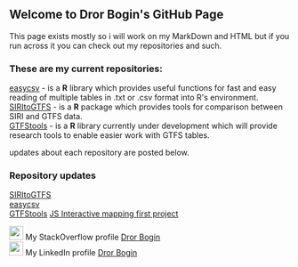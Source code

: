 ## Welcome to Dror Bogin's GitHub Page    

This page exists mostly so i will work on my MarkDown and HTML but if you run across it you can check out my repositories and such.   
    
### These are my current repositories:    
[easycsv](https://github.com/bogind/easycsv) - is a **R** library which provides useful functions for fast and easy reading of multiple tables in .txt or .csv format into R's environment.   
[SIRItoGTFS](https://github.com/bogind/SIRItoGTFS) - is a **R** package which provides tools for comparison between SIRI and GTFS data.   
[GTFStools](https://github.com/bogind/GTFStools) - is a **R** library currently under development which will provide research tools to enable easier work with GTFS tables.

updates about each repository are posted below.   
### Repository updates
[SIRItoGTFS](/docs/stg.md)    
[easycsv](/docs/easycsv.md)   
[GTFStools](/docs/gtfstools.md)
[JS Interactive mapping first project](/first/index.html)


<img src ="https://cdn.sstatic.net/Sites/stackoverflow/company/img/logos/so/so-icon.svg?v=6e4af45f4d66" width="25" height="25"/> My StackOverflow profile [Dror Bogin](https://stackoverflow.com/users/5874767/dror-bogin)    
<img src ="https://image.flaticon.com/icons/png/512/174/174857.png" width="25" height="25"/> My LinkedIn profile [Dror Bogin](https://www.linkedin.com/in/dror-bogin-637809117/)

